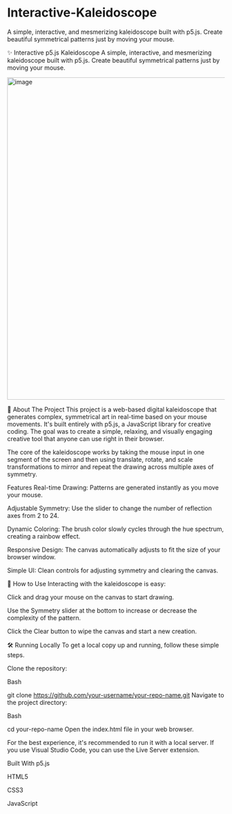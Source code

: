 # Interactive-Kaleidoscope
A simple, interactive, and mesmerizing kaleidoscope built with p5.js. Create beautiful symmetrical patterns just by moving your mouse.


✨ Interactive p5.js Kaleidoscope
A simple, interactive, and mesmerizing kaleidoscope built with p5.js. Create beautiful symmetrical patterns just by moving your mouse.

<img width="933" height="747" alt="image" src="https://github.com/user-attachments/assets/99b37e31-95a0-4b10-b492-8737ec4af10b" />



🎨 About The Project
This project is a web-based digital kaleidoscope that generates complex, symmetrical art in real-time based on your mouse movements. It's built entirely with p5.js, a JavaScript library for creative coding. The goal was to create a simple, relaxing, and visually engaging creative tool that anyone can use right in their browser.

The core of the kaleidoscope works by taking the mouse input in one segment of the screen and then using translate, rotate, and scale transformations to mirror and repeat the drawing across multiple axes of symmetry.

Features
Real-time Drawing: Patterns are generated instantly as you move your mouse.

Adjustable Symmetry: Use the slider to change the number of reflection axes from 2 to 24.

Dynamic Coloring: The brush color slowly cycles through the hue spectrum, creating a rainbow effect.

Responsive Design: The canvas automatically adjusts to fit the size of your browser window.

Simple UI: Clean controls for adjusting symmetry and clearing the canvas.



🚀 How to Use
Interacting with the kaleidoscope is easy:

Click and drag your mouse on the canvas to start drawing.

Use the Symmetry slider at the bottom to increase or decrease the complexity of the pattern.

Click the Clear button to wipe the canvas and start a new creation.



🛠️ Running Locally
To get a local copy up and running, follow these simple steps.

Clone the repository:

Bash

git clone https://github.com/your-username/your-repo-name.git
Navigate to the project directory:

Bash

cd your-repo-name
Open the index.html file in your web browser.

For the best experience, it's recommended to run it with a local server. If you use Visual Studio Code, you can use the Live Server extension.



Built With
p5.js

HTML5

CSS3

JavaScript
